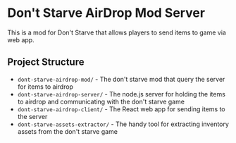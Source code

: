 # Don't Starve AirDrop Mod Server

This is a mod for Don't Starve that allows players to send items to game via web app.

## Project Structure

- `dont-starve-airdrop-mod/` - The don't starve mod that query the server for items to airdrop
- `dont-starve-airdrop-server/` - The node.js server for holding the items to airdrop and communicating with the don't starve game
- `dont-starve-airdrop-client/` - The React web app for sending items to the server
- `dont-starve-assets-extractor/` - The handy tool for extracting inventory assets from the don't starve game
